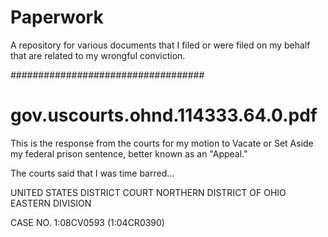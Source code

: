# Paperwork
A repository for various documents that I filed or were filed on my behalf that are related to my wrongful conviction.

###################################
# gov.uscourts.ohnd.114333.64.0.pdf
This is the response from the courts for my motion to Vacate or
Set Aside my federal prison sentence, better known as an "Appeal."

The courts said that I was time barred...

UNITED STATES DISTRICT COURT
NORTHERN DISTRICT OF OHIO
EASTERN DIVISION

CASE NO. 1:08CV0593
(1:04CR0390)
